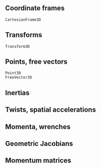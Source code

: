 ## Coordinate frames
```@docs
CartesianFrame3D
```

## Transforms
```@docs
Transform3D
```

## Points, free vectors
```@docs
Point3D
FreeVector3D
```

## Inertias

## Twists, spatial accelerations

## Momenta, wrenches

## Geometric Jacobians

## Momentum matrices
